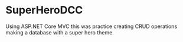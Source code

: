 # SuperHeroDCC

Using ASP.NET Core MVC this was practice creating CRUD operations making a database with a super hero theme.
